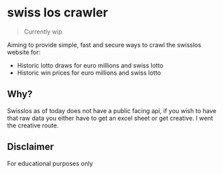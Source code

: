# swiss los crawler

> Currently wip

Aiming to provide simple, fast and secure ways to crawl the swisslos website for:
- Historic lotto draws for euro millions and swiss lotto
- Historic win prices for euro millions and swiss lotto

## Why?

Swisslos as of today does not have a public facing api, if you wish to have that raw data you either have to get an excel sheet or get creative. I went the creative route.

## Disclaimer

For educational purposes only